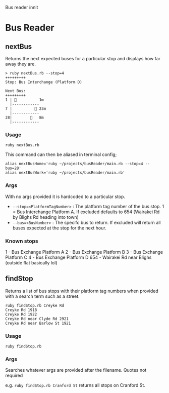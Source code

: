 


Bus reader innit


# Bus Reader
## nextBus

Returns the next expected buses for a particular stop and displays how far away they are.
```
> ruby nextBus.rb --stop=4
+++++++++
Stop: Bus Interchange (Platform D)

Next Bus:
+++++++++
1 | 🚌          1m
  |------------
7 |          🚌 23m
  |------------
28|        🚌   8m
  |------------

```

### Usage

`ruby nextBus.rb`

This command can then be aliased in terminal config;

```
alias nextBusHome='ruby ~/projects/busReader/main.rb --stop=4 --bus=28'
alias nextBusWork='ruby ~/projects/busReader/main.rb'
```


### Args

With no args provided it is hardcoded to a particular stop.

 - `--stop=<PlatformTagNumber>` : The platform tag number of the bus stop. 1 = Bus Interchange Platform A. If excluded defaults to 654 (Wairakei Rd by Blighs Rd heading into town)
- `--bus=<BusNumber>` : The specifc bus to return. If excluded will return all buses expected at the stop for the next hour.

### Known stops

1 - Bus Exchange Platform A
2 - Bus Exchange Platform B
3 - Bus Exchange Platform C
4 - Bus Exchange Platform D
654 - Wairakei Rd near Blighs (outside flat basically lol)


## findStop

Returns a list of bus stops with their platform tag numbers when provided with a search term such as a street.

```
ruby findStop.rb Creyke Rd
Creyke Rd 1918
Creyke Rd 1922
Creyke Rd near Clyde Rd 2921
Creyke Rd near Barlow St 1921
```
### Usage
`ruby findStop.rb` 
### Args
Searches whatever args are provided after the filename. Quotes not required

e.g. `ruby findStop.rb Cranford St` returns all stops on Cranford St. 

